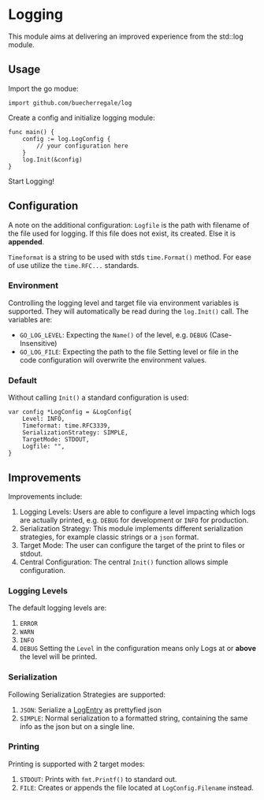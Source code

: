 # Logging
This module aims at delivering an improved experience from the std::log module.

## Usage
Import the go modue:
```golang
import github.com/buecherregale/log
``` 
Create a config and initialize logging module:
```golang
func main() {
    config := log.LogConfig {
        // your configuration here
    }
    log.Init(&config)
}
```
Start Logging!

## Configuration
A note on the additional configuration: 
`Logfile` is the path with filename of the file used for logging. If this file does not exist, its created. Else it is **appended**.

`Timeformat` is a string to be used with stds `time.Format()` method. For ease of use utilize the `time.RFC...` standards.

### Environment
Controlling the logging level and target file via environment variables is supported. 
They will automatically be read during the `log.Init()` call. 
The variables are: 
- `GO_LOG_LEVEL`: Expecting the `Name()` of the level, e.g. `DEBUG` (Case-Insensitive)
- `GO_LOG_FILE`: Expecting the path to the file
Setting level or file in the code configuration will overwrite the environment values.

### Default
Without calling `Init()` a standard configuration is used:
```golang
var config *LogConfig = &LogConfig{
	Level: INFO,
	Timeformat: time.RFC3339,
	SerializationStrategy: SIMPLE,
	TargetMode: STDOUT,
	Logfile: "",
} 
```

## Improvements
Improvements include:
1. Logging Levels: Users are able to configure a level impacting which logs are actually printed, e.g. `DEBUG` for development or `INFO` for production.
1. Serialization Strategy: This module implements different serialization strategies, for example classic strings or a `json` format.
1. Target Mode: The user can configure the target of the print to files or stdout.
1. Central Configuration: The central `Init()` function allows simple configuration.

### Logging Levels
The default logging levels are:
1. `ERROR`
1. `WARN`
1. `INFO`
1. `DEBUG`
Setting the `Level` in the configuration means only Logs at or **above** the level will be printed. 

### Serialization
Following Serialization Strategies are supported:
1. `JSON`: Serialize a [LogEntry](src/log.go) as prettyfied json
1. `SIMPLE`: Normal serialization to a formatted string, containing the same info as the json but on a single line. 

### Printing
Printing is supported with 2 target modes:
1. `STDOUT`: Prints with `fmt.Printf()` to standard out.
1. `FILE`: Creates or appends the file located at `LogConfig.Filename` instead.

